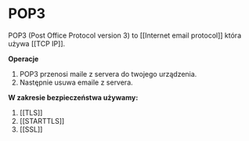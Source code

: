 # POP3
POP3 (Post Office Protocol version 3) to [[Internet email protocol]] która używa [[TCP IP]].

**Operacje**
1. POP3 przenosi maile z servera do twojego urządzenia.
2. Następnie usuwa emaile z servera.

**W zakresie bezpieczeństwa używamy:**
1. [[TLS]]
2. [[STARTTLS]]
3. [[SSL]]